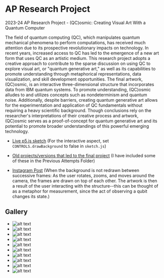 # AP Research Project
2023-24 AP Research Project - (QC)osmic: Creating Visual Art With a Quantum Computer

The field of quantum computing (QC), which manipulates quantum mechanical phenomena to perform computations, has received much attention due to its prospective revolutionary impacts on technology. In recent years, increased access to QC has led to the emergence of a new art form that uses QC as an artistic medium. This research project adopts a creative approach to contribute to the sparse discussion on using QC to explore visual art, or "quantum generative art," as well as its capabilities to promote understanding through metaphorical representations, data visualization, and skill development opportunities. The final artwork, (QC)osmic, is an interactive three-dimensional structure that incorporates data from IBM quantum systems. To promote understanding, (QC)osmic alludes to and utilizes concepts such as nondeterminism and quantum noise. Additionally, despite barriers, creating quantum generative art allows for the experimentation and application of QC fundamentals without requiring a heavy scientific background. Though conclusions rely on the researcher's interpretations of their creative process and artwork, (QC)osmic serves as a proof-of-concept for quantum generative art and its potential to promote broader understandings of this powerful emerging technology.

- [Live p5.js sketch](https://editor.p5js.org/emeraldblackbird/sketches/JFyzTBAZt) (For the interactive aspect, set `CONTROLS.drawBackground` to false in `sketch.js`)

- [Old projects/versions that led to the final project](https://editor.p5js.org/emeraldblackbird/collections/Yu34_iAF6) (I have included some of these in the Previous Attempts Folder)

- [Instagram Post](https://www.instagram.com/p/C6GhoLJOsSK/?utm_source=ig_web_button_share_sheet&igsh=MzRlODBiNWFlZA==) (When the background is not redrawn between successive frames: As the user rotates, zooms, and moves around the camera, the frames are drawn on top of each other. The artwork is then a result of the user interacting with the structure--this can be thought of as a metaphor for measurement, since the act of observing a qubit changes its state.)

## Gallery

- ![alt text](<Snapshots/swirly 3.png>)
- ![alt text](<Snapshots/side view.png>)
- ![alt text](<Snapshots/swirly 4.png>)
- ![alt text](Snapshots/quasary.png)
- ![alt text](<Snapshots/swirly 1.png>)
- ![alt text](<Snapshots/first shell.png>)
- ![alt text](<Snapshots/second shell.png>)
- ![alt text](<Snapshots/see the height.png>)
- ![alt text](<Snapshots/side view 2.png>)
- ![alt text](<Snapshots/swirly 2.png>)

